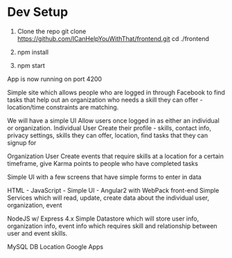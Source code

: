 # Dev Setup

1) Clone the repo
git clone https://github.com/ICanHelpYouWithThat/frontend.git
cd ./frontend

2) npm install

3) npm start

App is now running on port 4200

Simple site which allows people who are logged in through Facebook to find tasks that help out an organization who needs a skill they can offer - location/time constraints are matching.

We will have a simple UI Allow users once logged in as either an individual or organization. Individual User Create their profile - skills, contact info, privacy settings, skills they can offer, location, find tasks that they can signup for

Organization User Create events that require skills at a location for a certain timeframe, give Karma points to people who have completed tasks

Simple UI with a few screens that have simple forms to enter in data

HTML - JavaScript - Simple UI - Angular2 with WebPack front-end
Simple Services which will read, update, create data about the individual user, organization, event

NodeJS w/ Express 4.x
Simple Datastore which will store user info, organization info, event info which requires skill and relationship between user and event skills.

MySQL DB
Location Google Apps
